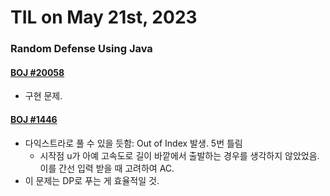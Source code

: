 # **TIL on May 21st, 2023**

### Random Defense Using Java
#### [BOJ #20058](../../../Problem%20Solving/boj/random%20defense/20058-05-21-2023.java)
* 구현 문제.


#### [BOJ #1446](../../../Problem%20Solving/boj/random%20defense/1446-05-21-2023.java)
* 다익스트라로 풀 수 있을 듯함: Out of Index 발생. 5번 틀림
  - 시작점 u가 아예 고속도로 길이 바깥에서 출발하는 경우를 생각하지 않았었음. 이를 간선 입력 받을 때 고려하여 AC.
* 이 문제는 DP로 푸는 게 효율적일 것.